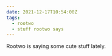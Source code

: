 ```yaml
---
date: 2021-12-17T10:54:00Z
tags:
  - rootwo
  - stuff rootwo says
---
```

Rootwo is saying some cute stuff lately. 
